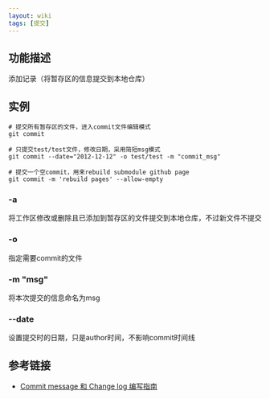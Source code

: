 ```yaml
---
layout: wiki
tags: [提交]
---
```


## 功能描述

添加记录（将暂存区的信息提交到本地仓库）

## 实例

```shell
# 提交所有暂存区的文件，进入commit文件编辑模式
git commit

# 只提交test/test文件，修改日期，采用简短msg模式
git commit --date="2012-12-12" -o test/test -m "commit_msg"

# 提交一个空commit，用来rebuild submodule github page
git commit -m 'rebuild pages' --allow-empty
```

### -a

将工作区修改或删除且已添加到暂存区的文件提交到本地仓库，不过新文件不提交

### -o

指定需要commit的文件

### -m "msg"

将本次提交的信息命名为msg

### --date

设置提交时的日期，只是author时间，不影响commit时间线

## 参考链接

* [Commit message 和 Change log 编写指南](http://www.ruanyifeng.com/blog/2016/01/commit_message_change_log.html)
